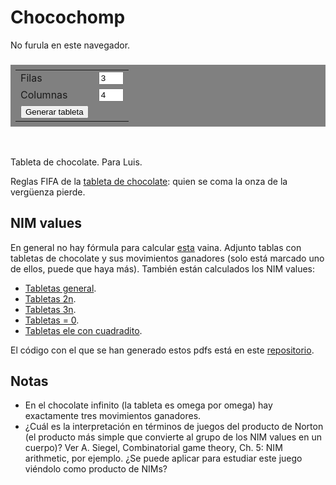 
# Chocochomp

<style>
    #tablet {
        display: block;
        margin: auto;
    }

    #turn {
        text-align: center;
    }

    table {
        margin: 1em auto 3em auto;
        padding: 0.5em;
        background-color: gray;
    }
</style>


<!-- Board -->
<canvas id="tablet">
    No furula en este navegador.
</canvas>

<h3 id="turn"></h3>

<table style="">
    <tr>
        <td> <label>Filas</label> </td>
        <td> <input style="width: 3em" id="n_rows" type="number" min="1" max="10" value=3><br> </td>
    </tr>
    <tr>
        <td> <label>Columnas</label> </td>
        <td> <input style="width: 3em" id="n_cols" type="number" min="1" max="10" value=4> </td>
    </tr>
    <tr>
        <td> <button type="button" onclick="generateTablet(); drawTablet();">Generar tableta</button><br> </td>
    </tr>
</table>
Tableta de <a id="chocolate" onclick="changeColor()">chocolate</a>. Para Luis.

Reglas FIFA de la
<a href="https://es.wikipedia.org/wiki/Chomp">tableta de chocolate</a>:
quien se coma la onza de la vergüenza pierde.

## NIM values

En general no hay fórmula para calcular
<a href="https://es.wikipedia.org/wiki/Teorema_de_Sprague-Grundy">esta</a>
vaina. Adjunto tablas con tabletas de chocolate y sus movimientos ganadores (solo está marcado uno de ellos, puede que haya más). También están calculados los NIM values:

- <a href="some_chocolates.pdf">Tabletas general</a>.
- <a href="some_chocolates_2n.pdf">Tabletas 2n</a>.
- <a href="some_chocolates_3n.pdf">Tabletas 3n</a>.
- <a href="some_chocolates_milka.pdf">Tabletas = 0</a>.
- <a href="some_chocolates_l_with_square.pdf">Tabletas ele con cuadradito</a>.

El código con el que se han generado estos pdfs está en este [repositorio](https://github.com/adrianFD22/chocolate).

<script src="chocolate.js"></script>

## Notas
- En el chocolate infinito (la tableta es omega por omega) hay exactamente tres movimientos ganadores.
- ¿Cuál es la interpretación en términos de juegos del producto de Norton (el producto más simple que convierte al grupo de los NIM values en un cuerpo)? Ver A. Siegel, Combinatorial game theory, Ch. 5: NIM arithmetic, por ejemplo. ¿Se puede aplicar para estudiar este juego viéndolo como producto de NIMs?
